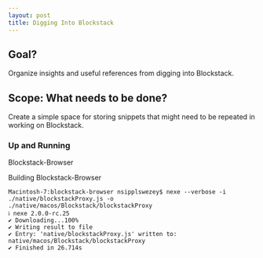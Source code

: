 ```yaml
---
layout: post
title: Digging Into Blockstack
---
```


## Goal?

Organize insights and useful references from digging into Blockstack.


## Scope: What needs to be done?

Create a simple space for storing snippets that might need to be repeated in working on Blockstack.

### Up and Running

Blockstack-Browser

Building Blockstack-Browser
```
Macintosh-7:blockstack-browser nsipplswezey$ nexe --verbose -i ./native/blockstackProxy.js -o ./native/macos/Blockstack/blockstackProxy
ℹ nexe 2.0.0-rc.25
✔ Downloading...100%
✔ Writing result to file
✔ Entry: 'native/blockstackProxy.js' written to: native/macos/Blockstack/blockstackProxy
✔ Finished in 26.714s
```
